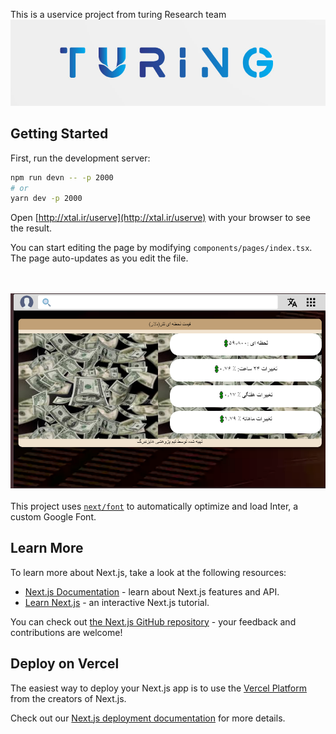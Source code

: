 This is a uservice project from turing Research team
<img src="https://github.com/ArminKardan/utrialv2/blob/master/turing.png?raw=true"/>

## Getting Started

First, run the development server:

```bash
npm run devn -- -p 2000
# or
yarn dev -p 2000
```

Open [http://xtal.ir/userve](http://xtal.ir/userve) with your browser to see the result.

You can start editing the page by modifying `components/pages/index.tsx`. The page auto-updates as you edit the file.

<br/>
<br/>
<img src="https://github.com/fatemehataei/utether/blob/master/dollar.PNG?raw=true"/>
<br/>
<br/

This project uses [`next/font`](https://nextjs.org/docs/basic-features/font-optimization) to automatically optimize and load Inter, a custom Google Font.

## Learn More

To learn more about Next.js, take a look at the following resources:

- [Next.js Documentation](https://nextjs.org/docs) - learn about Next.js features and API.
- [Learn Next.js](https://nextjs.org/learn) - an interactive Next.js tutorial.

You can check out [the Next.js GitHub repository](https://github.com/vercel/next.js/) - your feedback and contributions are welcome!

## Deploy on Vercel

The easiest way to deploy your Next.js app is to use the [Vercel Platform](https://vercel.com/new?utm_medium=default-template&filter=next.js&utm_source=create-next-app&utm_campaign=create-next-app-readme) from the creators of Next.js.

Check out our [Next.js deployment documentation](https://nextjs.org/docs/deployment) for more details.
